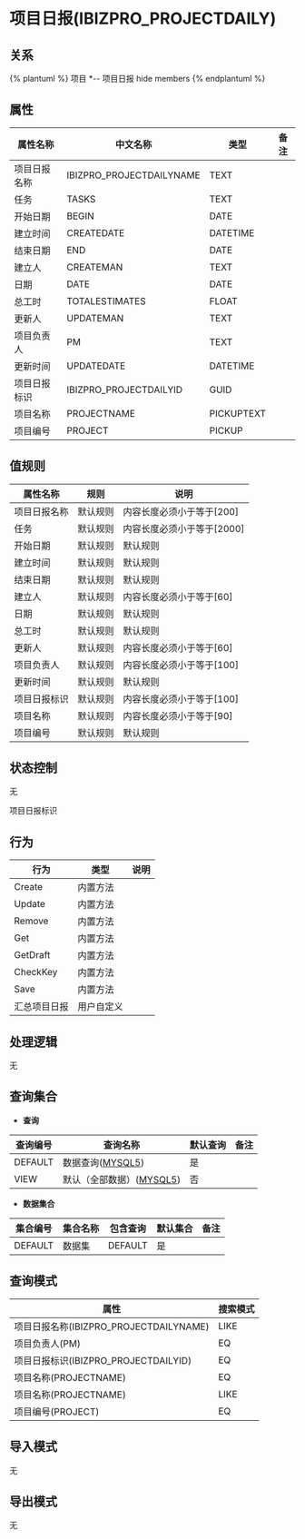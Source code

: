 # 项目日报(IBIZPRO_PROJECTDAILY)

  

## 关系
{% plantuml %}
项目 *-- 项目日报 
hide members
{% endplantuml %}

## 属性

| 属性名称        |    中文名称    | 类型     |  备注  |
| --------   |------------| -----   |  -------- | 
|项目日报名称|IBIZPRO_PROJECTDAILYNAME|TEXT|&nbsp;|
|任务|TASKS|TEXT|&nbsp;|
|开始日期|BEGIN|DATE|&nbsp;|
|建立时间|CREATEDATE|DATETIME|&nbsp;|
|结束日期|END|DATE|&nbsp;|
|建立人|CREATEMAN|TEXT|&nbsp;|
|日期|DATE|DATE|&nbsp;|
|总工时|TOTALESTIMATES|FLOAT|&nbsp;|
|更新人|UPDATEMAN|TEXT|&nbsp;|
|项目负责人|PM|TEXT|&nbsp;|
|更新时间|UPDATEDATE|DATETIME|&nbsp;|
|项目日报标识|IBIZPRO_PROJECTDAILYID|GUID|&nbsp;|
|项目名称|PROJECTNAME|PICKUPTEXT|&nbsp;|
|项目编号|PROJECT|PICKUP|&nbsp;|

## 值规则
| 属性名称    | 规则    |  说明  |
| --------   |------------| ----- | 
|项目日报名称|默认规则|内容长度必须小于等于[200]|
|任务|默认规则|内容长度必须小于等于[2000]|
|开始日期|默认规则|默认规则|
|建立时间|默认规则|默认规则|
|结束日期|默认规则|默认规则|
|建立人|默认规则|内容长度必须小于等于[60]|
|日期|默认规则|默认规则|
|总工时|默认规则|默认规则|
|更新人|默认规则|内容长度必须小于等于[60]|
|项目负责人|默认规则|内容长度必须小于等于[100]|
|更新时间|默认规则|默认规则|
|项目日报标识|默认规则|内容长度必须小于等于[100]|
|项目名称|默认规则|内容长度必须小于等于[90]|
|项目编号|默认规则|默认规则|

## 状态控制

无

项目日报标识


## 行为
| 行为    | 类型    |  说明  |
| --------   |------------| ----- | 
|Create|内置方法|&nbsp;|
|Update|内置方法|&nbsp;|
|Remove|内置方法|&nbsp;|
|Get|内置方法|&nbsp;|
|GetDraft|内置方法|&nbsp;|
|CheckKey|内置方法|&nbsp;|
|Save|内置方法|&nbsp;|
|汇总项目日报|用户自定义|&nbsp;|

## 处理逻辑
无

## 查询集合

* **查询**

| 查询编号 | 查询名称       | 默认查询 |   备注|
| --------  | --------   | --------   | ----- |
|DEFAULT|数据查询([MYSQL5](../../appendix/query_MYSQL5.md#IbizproProjectDaily_Default))|是|&nbsp;|
|VIEW|默认（全部数据）([MYSQL5](../../appendix/query_MYSQL5.md#IbizproProjectDaily_View))|否|&nbsp;|

* **数据集合**

| 集合编号 | 集合名称   |  包含查询  | 默认集合 |   备注|
| --------  | --------   | -------- | --------   | ----- |
|DEFAULT|数据集|DEFAULT|是|&nbsp;|

## 查询模式
| 属性      |    搜索模式     |
| --------   |------------|
|项目日报名称(IBIZPRO_PROJECTDAILYNAME)|LIKE|
|项目负责人(PM)|EQ|
|项目日报标识(IBIZPRO_PROJECTDAILYID)|EQ|
|项目名称(PROJECTNAME)|EQ|
|项目名称(PROJECTNAME)|LIKE|
|项目编号(PROJECT)|EQ|

## 导入模式
无


## 导出模式
无
